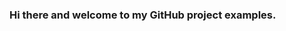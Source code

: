 ### Hi there and welcome to my GitHub project examples.

<!--
This repository includes 3 example projects (so far).
1. Synthetic UK Population (code_uncleaned.ipynb, and files that are in all caps).
2. Astronomical Data, Galactic Redshift Calculation (SENSEMAN_finalproject.ipynb and pdf version as well)
3. Natural Langauge Processing and Analysis on Texts Dataset (nlp_zip_analysis.ipynb, nlp_zip_analysis.html)
-->
